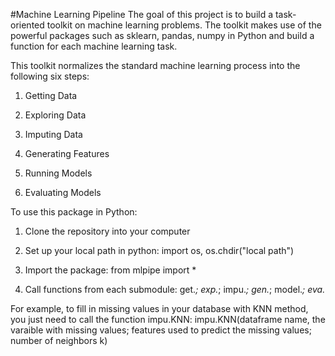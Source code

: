 #Machine Learning Pipeline
The goal of this project is to build a task-oriented toolkit on machine learning problems. 
The toolkit makes use of the powerful packages such as sklearn, pandas, numpy in Python and build a function for each machine learning task.

This toolkit normalizes the standard machine learning process into the following six steps: 

1) Getting Data

2) Exploring Data

3) Imputing Data

4) Generating Features

5) Running Models

6) Evaluating Models

To use this package in Python:

1) Clone the repository into your computer 

2) Set up your local path in python: import os, os.chdir("local path")

3) Import the package: from mlpipe import *

4) Call functions from each submodule: get.*; exp.*; impu.*; gen.*; model.*; eva.*

For example, to fill in missing values in your database with KNN method, you just need to call the function impu.KNN:
impu.KNN(dataframe name, the varaible with missing values; features used to predict the missing values; number of neighbors k)
